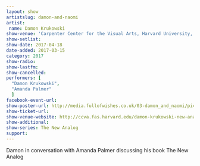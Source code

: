 ```yaml
---
layout: show
artistslug: damon-and-naomi
artist:
 name: Damon Krukowski
show-venue: 'Carpenter Center for the Visual Arts, Harvard University, Cambridge, MA, USA'
show-setlist:
show-date: 2017-04-18
date-added: 2017-03-15
category: 2017
show-radio: 
show-lastfm: 
show-cancelled: 
performers: [
  "Damon Krukowski",
  "Amanda Palmer"
  ]
facebook-event-url: 
show-poster-url: http://media.fullofwishes.co.uk/03-damon_and_naomi/pictures/damon-krukowski-the-new-analog-tour-poster.jpg
show-ticket-url: 
show-venue-website: http://ccva.fas.harvard.edu/damon-krukowski-new-analog-listening-and-reconnecting-digital-world
show-additional:
show-series: The New Analog
support:
---
```

Damon in conversation with Amanda Palmer discussing his book The New Analog


